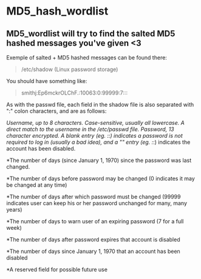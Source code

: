 # MD5_hash_wordlist
## MD5_wordlist will try to find the salted MD5 hashed messages you've given <3

Exemple of salted + MD5 hashed messages can be found there:
> /etc/shadow
(Linux password storage)

You should have something like:
> smithj:Ep6mckrOLChF.:10063:0:99999:7:::

As with the passwd file, each field in the shadow file is also separated with ":" colon characters, and are as follows:

*Username, up to 8 characters. Case-sensitive, usually all lowercase. A direct match to the username in the /etc/passwd file.
*Password, 13 character encrypted. A blank entry (eg. ::) indicates a password is not required to log in (usually a bad idea), and a "*" entry (eg. :*:) indicates the account has been disabled.

*The number of days (since January 1, 1970) since the password was last changed.

*The number of days before password may be changed (0 indicates it may be changed at any time)

*The number of days after which password must be changed (99999 indicates user can keep his or her password unchanged for many, many years)

*The number of days to warn user of an expiring password (7 for a full week)

*The number of days after password expires that account is disabled

*The number of days since January 1, 1970 that an account has been disabled

*A reserved field for possible future use
